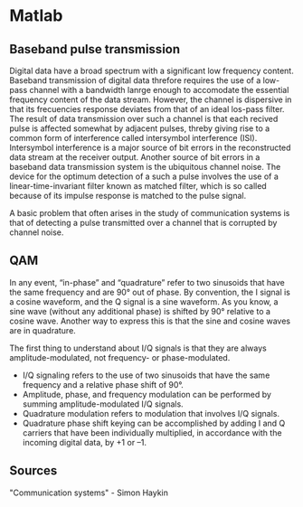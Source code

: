 # Matlab


## Baseband pulse transmission

Digital data have a broad spectrum with a significant low frequency content. Baseband transmission of digital data threfore requires the use of a low-pass channel with a bandwidth lanrge enough to accomodate the essential frequency content of the data stream. However, the channel is dispersive in that its frecuencies response deviates from that of an ideal los-pass filter. The result of data transmission over such a channel is that each recived pulse is affected somewhat by adjacent pulses, threby giving rise to a common form of interference called intersymbol interference (ISI). Intersymbol interference is a major source of bit errors in the reconstructed data stream at the receiver output. Another source of bit errors in a baseband data transmission system is the ubiquitous channel noise. The device for the optimum detection of a such a pulse involves the use of a linear-time-invariant filter known as matched filter, which is so called because of its impulse response is matched to the pulse signal.

A basic problem that often arises in the study of communication systems is that of detecting a pulse transmitted over a channel that is corrupted by channel noise.  

## QAM

In any event, “in-phase” and “quadrature” refer to two sinusoids that have the same frequency and are 90° out of phase. By convention, the I signal is a cosine waveform, and the Q signal is a sine waveform. As you know, a sine wave (without any additional phase) is shifted by 90° relative to a cosine wave. Another way to express this is that the sine and cosine waves are in quadrature.

The first thing to understand about I/Q signals is that they are always amplitude-modulated, not frequency- or phase-modulated.

- I/Q signaling refers to the use of two sinusoids that have the same frequency and a relative phase shift of 90°.
- Amplitude, phase, and frequency modulation can be performed by summing amplitude-modulated I/Q signals.
- Quadrature modulation refers to modulation that involves I/Q signals.
- Quadrature phase shift keying can be accomplished by adding I and Q carriers that have been individually multiplied, in   accordance with the incoming digital data, by +1 or –1.

## Sources

"Communication systems" - Simon Haykin

